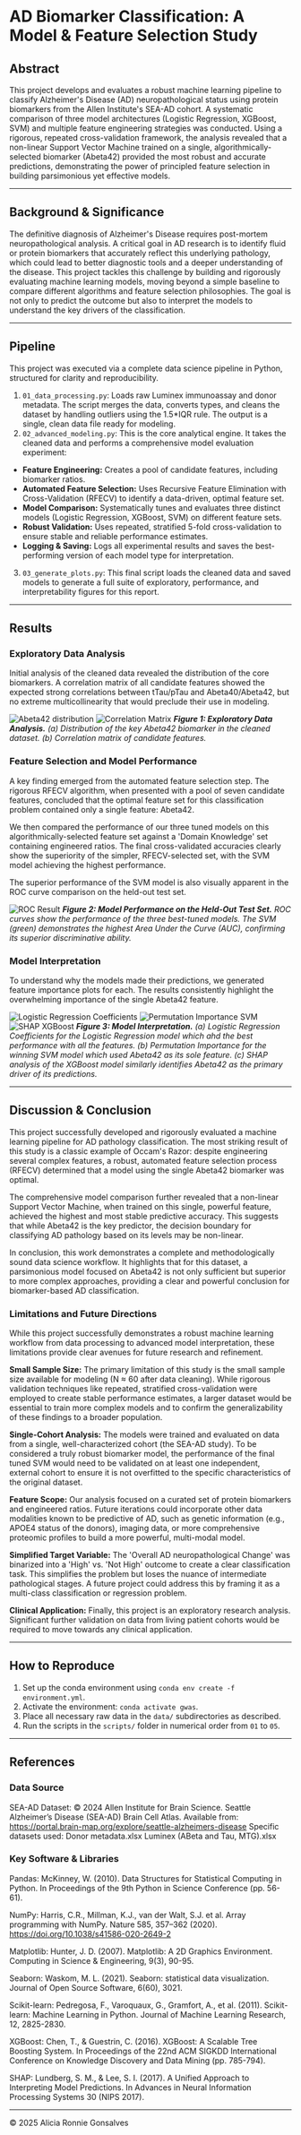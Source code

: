 # AD Biomarker Classification: A Model & Feature Selection Study

## Abstract
This project develops and evaluates a robust machine learning pipeline to classify Alzheimer's Disease (AD) neuropathological status using protein biomarkers from the Allen Institute's SEA-AD cohort. A systematic comparison of three model architectures (Logistic Regression, XGBoost, SVM) and multiple feature engineering strategies was conducted. Using a rigorous, repeated cross-validation framework, the analysis revealed that a non-linear Support Vector Machine trained on a single, algorithmically-selected biomarker (Abeta42) provided the most robust and accurate predictions, demonstrating the power of principled feature selection in building parsimonious yet effective models.

---

## Background & Significance
The definitive diagnosis of Alzheimer's Disease requires post-mortem neuropathological analysis. A critical goal in AD research is to identify fluid or protein biomarkers that accurately reflect this underlying pathology, which could lead to better diagnostic tools and a deeper understanding of the disease. This project tackles this challenge by building and rigorously evaluating machine learning models, moving beyond a simple baseline to compare different algorithms and feature selection philosophies. The goal is not only to predict the outcome but also to interpret the models to understand the key drivers of the classification.

---

## Pipeline
This project was executed via a complete data science pipeline in Python, structured for clarity and reproducibility.

1.  `01_data_processing.py`: Loads raw Luminex immunoassay and donor metadata. The script merges the data, converts types, and cleans the dataset by handling outliers using the 1.5*IQR rule. The output is a single, clean data file ready for modeling.
2.  `02_advanced_modeling.py`: This is the core analytical engine. It takes the cleaned data and performs a comprehensive model evaluation experiment:
- **Feature Engineering:** Creates a pool of candidate features, including biomarker ratios.
- **Automated Feature Selection:** Uses Recursive Feature Elimination with Cross-Validation (RFECV) to identify a data-driven, optimal feature set.
- **Model Comparison:** Systematically tunes and evaluates three distinct models (Logistic Regression, XGBoost, SVM) on different feature sets.
- **Robust Validation:** Uses repeated, stratified 5-fold cross-validation to ensure stable and reliable performance estimates.
- **Logging & Saving:** Logs all experimental results and saves the best-performing version of each model type for interpretation.
3.  `03_generate_plots.py`: This final script loads the cleaned data and saved models to generate a full suite of exploratory, performance, and interpretability figures for this report.

---

## Results

### Exploratory Data Analysis
Initial analysis of the cleaned data revealed the distribution of the core biomarkers. A correlation matrix of all candidate features showed the expected strong correlations between tTau/pTau and Abeta40/Abeta42, but no extreme multicollinearity that would preclude their use in modeling.

![Abeta42 distribution](results/figures/01_eda_distribution_Abeta42.png) ![Correlation Matrix](results/figures/02_correlation_heatmap.png)
*__Figure 1: Exploratory Data Analysis.__ (a) Distribution of the key Abeta42 biomarker in the cleaned dataset. (b) Correlation matrix of candidate features.*

### Feature Selection and Model Performance
A key finding emerged from the automated feature selection step. The rigorous RFECV algorithm, when presented with a pool of seven candidate features, concluded that the optimal feature set for this classification problem contained only a single feature: Abeta42.

We then compared the performance of our three tuned models on this algorithmically-selected feature set against a 'Domain Knowledge' set containing engineered ratios. The final cross-validated accuracies clearly show the superiority of the simpler, RFECV-selected set, with the SVM model achieving the highest performance.

The superior performance of the SVM model is also visually apparent in the ROC curve comparison on the held-out test set.

![ROC Result](results/figures/03_roc_curve_comparison.png)
*__Figure 2: Model Performance on the Held-Out Test Set.__ ROC curves show the performance of the three best-tuned models. The SVM (green) demonstrates the highest Area Under the Curve (AUC), confirming its superior discriminative ability.*

### Model Interpretation
To understand why the models made their predictions, we generated feature importance plots for each. The results consistently highlight the overwhelming importance of the single Abeta42 feature.

![Logistic Regression Coefficients](results/figures/04_lr_coefficients.png) ![Permutation Importance SVM](results/figures/05_svm_permutation_importance.png) ![SHAP XGBoost](results/figures/06_shap_summary_plot.png)
*__Figure 3: Model Interpretation.__ (a) Logistic Regression Coefficients for the Logistic Regression model which ahd the best performance with all the features. (b) Permutation Importance for the winning SVM model which used Abeta42 as its sole feature. (c) SHAP analysis of the XGBoost model similarly identifies Abeta42 as the primary driver of its predictions.*

---

## Discussion & Conclusion
This project successfully developed and rigorously evaluated a machine learning pipeline for AD pathology classification. The most striking result of this study is a classic example of Occam's Razor: despite engineering several complex features, a robust, automated feature selection process (RFECV) determined that a model using the single Abeta42 biomarker was optimal.

The comprehensive model comparison further revealed that a non-linear Support Vector Machine, when trained on this single, powerful feature, achieved the highest and most stable predictive accuracy. This suggests that while Abeta42 is the key predictor, the decision boundary for classifying AD pathology based on its levels may be non-linear.

In conclusion, this work demonstrates a complete and methodologically sound data science workflow. It highlights that for this dataset, a parsimonious model focused on Abeta42 is not only sufficient but superior to more complex approaches, providing a clear and powerful conclusion for biomarker-based AD classification.

### Limitations and Future Directions

While this project successfully demonstrates a robust machine learning workflow from data processing to advanced model interpretation, these limitations provide clear avenues for future research and refinement.

**Small Sample Size:** The primary limitation of this study is the small sample size available for modeling (N ≈ 60 after data cleaning). While rigorous validation techniques like repeated, stratified cross-validation were employed to create stable performance estimates, a larger dataset would be essential to train more complex models and to confirm the generalizability of these findings to a broader population.

**Single-Cohort Analysis:** The models were trained and evaluated on data from a single, well-characterized cohort (the SEA-AD study). To be considered a truly robust biomarker model, the performance of the final tuned SVM would need to be validated on at least one independent, external cohort to ensure it is not overfitted to the specific characteristics of the original dataset.

**Feature Scope:** Our analysis focused on a curated set of protein biomarkers and engineered ratios. Future iterations could incorporate other data modalities known to be predictive of AD, such as genetic information (e.g., APOE4 status of the donors), imaging data, or more comprehensive proteomic profiles to build a more powerful, multi-modal model.

**Simplified Target Variable:** The 'Overall AD neuropathological Change' was binarized into a 'High' vs. 'Not High' outcome to create a clear classification task. This simplifies the problem but loses the nuance of intermediate pathological stages. A future project could address this by framing it as a multi-class classification or regression problem.

**Clinical Application:** Finally, this project is an exploratory research analysis. Significant further validation on data from living patient cohorts would be required to move towards any clinical application.

---

## How to Reproduce
1.  Set up the conda environment using `conda env create -f environment.yml`.
2.  Activate the environment: `conda activate gwas`.
3.  Place all necessary raw data in the `data/` subdirectories as described.
4.  Run the scripts in the `scripts/` folder in numerical order from `01` to `05`.

---

## References
### Data Source
SEA-AD Dataset: © 2024 Allen Institute for Brain Science. Seattle Alzheimer’s Disease (SEA-AD) Brain Cell Atlas. Available from: https://portal.brain-map.org/explore/seattle-alzheimers-disease
    Specific datasets used: Donor metadata.xlsx
                            Luminex (ABeta and Tau, MTG).xlsx

### Key Software & Libraries
Pandas: McKinney, W. (2010). Data Structures for Statistical Computing in Python. In Proceedings of the 9th Python in Science Conference (pp. 56-61).

NumPy: Harris, C.R., Millman, K.J., van der Walt, S.J. et al. Array programming with NumPy. Nature 585, 357–362 (2020). https://doi.org/10.1038/s41586-020-2649-2

Matplotlib: Hunter, J. D. (2007). Matplotlib: A 2D Graphics Environment. Computing in Science & Engineering, 9(3), 90-95.

Seaborn: Waskom, M. L. (2021). Seaborn: statistical data visualization. Journal of Open Source Software, 6(60), 3021.

Scikit-learn: Pedregosa, F., Varoquaux, G., Gramfort, A., et al. (2011). Scikit-learn: Machine Learning in Python. Journal of Machine Learning Research, 12, 2825-2830.

XGBoost: Chen, T., & Guestrin, C. (2016). XGBoost: A Scalable Tree Boosting System. In Proceedings of the 22nd ACM SIGKDD International Conference on Knowledge Discovery and Data Mining (pp. 785-794).

SHAP: Lundberg, S. M., & Lee, S. I. (2017). A Unified Approach to Interpreting Model Predictions. In Advances in Neural Information Processing Systems 30 (NIPS 2017).

---
© 2025 Alicia Ronnie Gonsalves